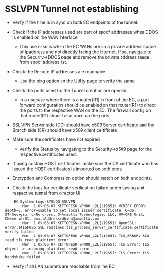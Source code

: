 # SSLVPN Tunnel not establishing

- Verify if the time is in sync on both EC endpoints of the tunnel.

- Check if the IP addresses used are part of spoof addresses when DDOS is enabled on the WAN Interface
    - This use case is when the EC WANs are on a private address space of ipaddress and not directly facing the Internet. If so, navigate to the Security->DDOS page and remove the private address range from spoof address list.

- Check the Remote IP addresses are reachable.
    - Use the ping option on the Utility page to verify the same

- Check the ports used for the Tunnel creation are opened.
    - In a usecase where there is a router(R1) in front of the EC, a port forward configuration should be enabled on that router(R1) to direct the ports to the respective WAN on the EC. The firewall config on that router(R1) should also open up the ports.

- SSL VPN Server side (DC) should have x509 Server certificate and the Branch side (BR) should have x509 client certificate

- Make sure the certificates have not expired
    - Verify the Status by navigating to the Security->x509 page for the respective certificates used.

- If using custom HOST certificates, make sure the CA certificate who has issued the HOST certificates is imported on both ends.

- Encryption and Compression option should match on both endpoints.

- Check the logs for certificate verification failure under syslog and respective tunnel from director UI.

```
    EC-System-Logs-SYSLOG-SSLVPN
        Mar  1 05:06:07 KETTOPESK VPN00_L2L[11965]: VERIFY ERROR: depth=0, error=unable to get local issuer certificate: C=US, ST=Georgia, L=Norcross, O=Amzetta Technologies LLC, OU=CPE Unit, CN=server01, emailAddress=dhina@amzetta.com
        Mar  1 05:06:07 KETTOPESK VPN00_L2L[11965]: OpenSSL: error:1416F086:SSL routines:tls_process_server_certificate:certificate verify failed
        Mar  1 05:06:07 KETTOPESK VPN00_L2L[11965]: TLS_ERROR: BIO read tls_read_plaintext error
        Mar  1 05:06:07 KETTOPESK VPN00_L2L[11965]: TLS Error: TLS object -> incoming plaintext read error
        Mar  1 05:06:07 KETTOPESK VPN00_L2L[11965]: TLS Error: TLS handshake failed
```

- Verify if all LAN subnets are reachable from the EC
    